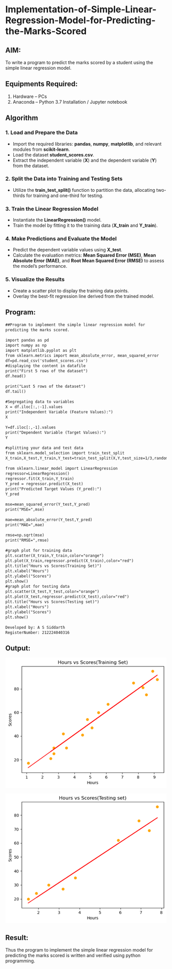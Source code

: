 # Implementation-of-Simple-Linear-Regression-Model-for-Predicting-the-Marks-Scored

## AIM:
To write a program to predict the marks scored by a student using the simple linear regression model.

## Equipments Required:
1. Hardware – PCs
2. Anaconda – Python 3.7 Installation / Jupyter notebook

## Algorithm

### 1. Load and Prepare the Data

   - Import the required libraries: **pandas**, **numpy**, **matplotlib**, and relevant modules from **scikit-learn**.
   - Load the dataset **student_scores.csv**.
   - Extract the independent variable (**X**) and the dependent variable (**Y**) from the dataset.

### 2. Split the Data into Training and Testing Sets

   - Utilize the **train_test_split()** function to partition the data, allocating two-thirds for training and one-third for testing.

### 3. Train the Linear Regression Model

   - Instantiate the **LinearRegression()** model.
   - Train the model by fitting it to the training data (**X_train** and **Y_train**).

### 4. Make Predictions and Evaluate the Model

   - Predict the dependent variable values using **X_test**.
   - Calculate the evaluation metrics: **Mean Squared Error (MSE)**, **Mean Absolute Error (MAE)**, and **Root Mean Squared Error (RMSE)** to assess the model’s performance.

### 5. Visualize the Results

   - Create a scatter plot to display the training data points.
   - Overlay the best-fit regression line derived from the trained model.


## Program:

```
##Program to implement the simple linear regression model for predicting the marks scored.

import pandas as pd
import numpy as np
import matplotlib.pyplot as plt
from sklearn.metrics import mean_absolute_error, mean_squared_error
df=pd.read_csv('student_scores.csv')
#displaying the content in datafile
print("First 5 rows of the dataset")
df.head()

print("Last 5 rows of the dataset")
df.tail()

#Segregating data to variables
X = df.iloc[:,:-1].values
print("Independent Variable (Feature Values):")
X

Y=df.iloc[:,-1].values
print("Dependent Variable (Target Values):")
Y

#splitting your data and test data
from sklearn.model_selection import train_test_split
X_train,X_test,Y_train,Y_test=train_test_split(X,Y,test_size=1/3,random_state=0)

from sklearn.linear_model import LinearRegression
regressor=LinearRegression()
regressor.fit(X_train,Y_train)
Y_pred = regressor.predict(X_test)
print("Predicted Target Values (Y_pred):")
Y_pred

mse=mean_squared_error(Y_test,Y_pred)
print("MSE=",mse)

mae=mean_absolute_error(Y_test,Y_pred)
print("MAE=",mae)

rmse=np.sqrt(mse)
print("RMSE=",rmse)

#graph plot for training data
plt.scatter(X_train,Y_train,color="orange")
plt.plot(X_train,regressor.predict(X_train),color="red")
plt.title("Hours vs Scores(Training Set)")
plt.xlabel("Hours")
plt.ylabel("Scores")
plt.show()
#graph plot for testing data
plt.scatter(X_test,Y_test,color="orange")
plt.plot(X_test,regressor.predict(X_test),color="red")
plt.title("Hours vs Scores(Testing set)")
plt.xlabel("Hours")
plt.ylabel("Scores")
plt.show()

Developed by: A S Siddarth
RegisterNumber: 212224040316

```
## Output:
![image](https://github.com/Ashera2004/Implementation-of-Simple-Linear-Regression-Model-for-Predicting-the-Marks-Scored/blob/fe058a77738d4e74fe00bef77cbc4f3644e5e65a/graph_ex2.png)


![image](https://github.com/Ashera2004/Implementation-of-Simple-Linear-Regression-Model-for-Predicting-the-Marks-Scored/blob/main/graph2_ex2.png)


## Result:
Thus the program to implement the simple linear regression model for predicting the marks scored is written and verified using python programming.
